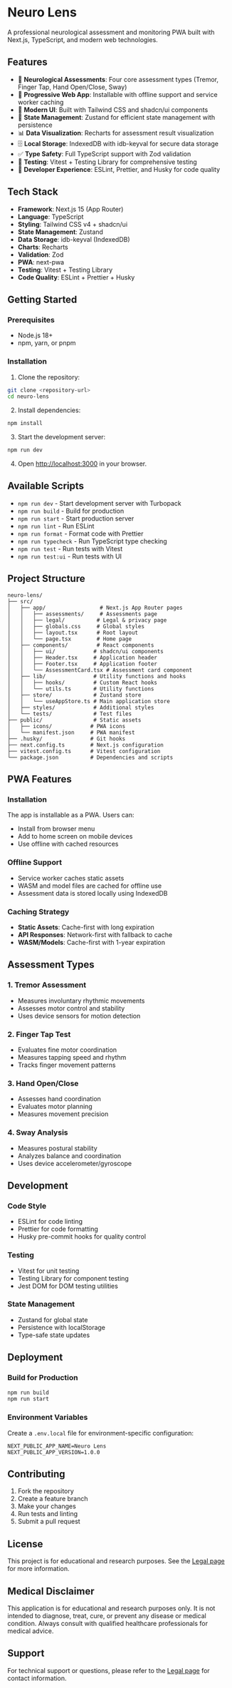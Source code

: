 # Neuro Lens

A professional neurological assessment and monitoring PWA built with Next.js, TypeScript, and modern web technologies.

## Features

- 🧠 **Neurological Assessments**: Four core assessment types (Tremor, Finger Tap, Hand Open/Close, Sway)
- 📱 **Progressive Web App**: Installable with offline support and service worker caching
- 🎨 **Modern UI**: Built with Tailwind CSS and shadcn/ui components
- 🔄 **State Management**: Zustand for efficient state management with persistence
- 📊 **Data Visualization**: Recharts for assessment result visualization
- 🗄️ **Local Storage**: IndexedDB with idb-keyval for secure data storage
- ✅ **Type Safety**: Full TypeScript support with Zod validation
- 🧪 **Testing**: Vitest + Testing Library for comprehensive testing
- 🔧 **Developer Experience**: ESLint, Prettier, and Husky for code quality

## Tech Stack

- **Framework**: Next.js 15 (App Router)
- **Language**: TypeScript
- **Styling**: Tailwind CSS v4 + shadcn/ui
- **State Management**: Zustand
- **Data Storage**: idb-keyval (IndexedDB)
- **Charts**: Recharts
- **Validation**: Zod
- **PWA**: next-pwa
- **Testing**: Vitest + Testing Library
- **Code Quality**: ESLint + Prettier + Husky

## Getting Started

### Prerequisites

- Node.js 18+ 
- npm, yarn, or pnpm

### Installation

1. Clone the repository:
```bash
git clone <repository-url>
cd neuro-lens
```

2. Install dependencies:
```bash
npm install
```

3. Start the development server:
```bash
npm run dev
```

4. Open [http://localhost:3000](http://localhost:3000) in your browser.

## Available Scripts

- `npm run dev` - Start development server with Turbopack
- `npm run build` - Build for production
- `npm run start` - Start production server
- `npm run lint` - Run ESLint
- `npm run format` - Format code with Prettier
- `npm run typecheck` - Run TypeScript type checking
- `npm run test` - Run tests with Vitest
- `npm run test:ui` - Run tests with UI

## Project Structure

```
neuro-lens/
├── src/
│   ├── app/                 # Next.js App Router pages
│   │   ├── assessments/     # Assessments page
│   │   ├── legal/          # Legal & privacy page
│   │   ├── globals.css     # Global styles
│   │   ├── layout.tsx      # Root layout
│   │   └── page.tsx        # Home page
│   ├── components/         # React components
│   │   ├── ui/            # shadcn/ui components
│   │   ├── Header.tsx     # Application header
│   │   ├── Footer.tsx     # Application footer
│   │   └── AssessmentCard.tsx # Assessment card component
│   ├── lib/               # Utility functions and hooks
│   │   ├── hooks/         # Custom React hooks
│   │   └── utils.ts       # Utility functions
│   ├── store/             # Zustand store
│   │   └── useAppStore.ts # Main application store
│   ├── styles/            # Additional styles
│   └── tests/             # Test files
├── public/                # Static assets
│   ├── icons/            # PWA icons
│   └── manifest.json     # PWA manifest
├── .husky/               # Git hooks
├── next.config.ts        # Next.js configuration
├── vitest.config.ts      # Vitest configuration
└── package.json          # Dependencies and scripts
```

## PWA Features

### Installation
The app is installable as a PWA. Users can:
- Install from browser menu
- Add to home screen on mobile devices
- Use offline with cached resources

### Offline Support
- Service worker caches static assets
- WASM and model files are cached for offline use
- Assessment data is stored locally using IndexedDB

### Caching Strategy
- **Static Assets**: Cache-first with long expiration
- **API Responses**: Network-first with fallback to cache
- **WASM/Models**: Cache-first with 1-year expiration

## Assessment Types

### 1. Tremor Assessment
- Measures involuntary rhythmic movements
- Assesses motor control and stability
- Uses device sensors for motion detection

### 2. Finger Tap Test
- Evaluates fine motor coordination
- Measures tapping speed and rhythm
- Tracks finger movement patterns

### 3. Hand Open/Close
- Assesses hand coordination
- Evaluates motor planning
- Measures movement precision

### 4. Sway Analysis
- Measures postural stability
- Analyzes balance and coordination
- Uses device accelerometer/gyroscope

## Development

### Code Style
- ESLint for code linting
- Prettier for code formatting
- Husky pre-commit hooks for quality control

### Testing
- Vitest for unit testing
- Testing Library for component testing
- Jest DOM for DOM testing utilities

### State Management
- Zustand for global state
- Persistence with localStorage
- Type-safe state updates

## Deployment

### Build for Production
```bash
npm run build
npm run start
```

### Environment Variables
Create a `.env.local` file for environment-specific configuration:
```env
NEXT_PUBLIC_APP_NAME=Neuro Lens
NEXT_PUBLIC_APP_VERSION=1.0.0
```

## Contributing

1. Fork the repository
2. Create a feature branch
3. Make your changes
4. Run tests and linting
5. Submit a pull request

## License

This project is for educational and research purposes. See the [Legal page](/legal) for more information.

## Medical Disclaimer

This application is for educational and research purposes only. It is not intended to diagnose, treat, cure, or prevent any disease or medical condition. Always consult with qualified healthcare professionals for medical advice.

## Support

For technical support or questions, please refer to the [Legal page](/legal) for contact information.
